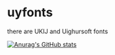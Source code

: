 # uyfonts
there are UKIJ and Uighursoft fonts

[![Anurag's GitHub stats](https://github-readme-stats.vercel.app/api?username=UyCode)](https://github.com/UyCode/uyfonts)
